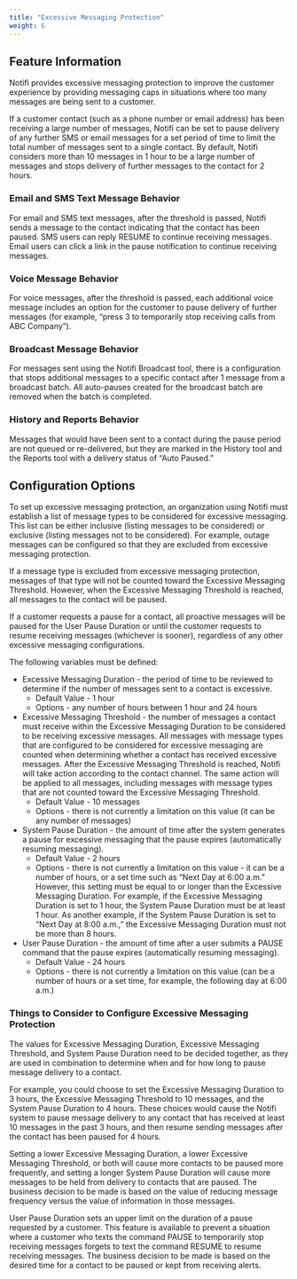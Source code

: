 ```yaml
---
title: "Excessive Messaging Protection"
weight: 6
---
```


## Feature Information ##

Notifi provides excessive messaging protection to improve the customer experience by providing messaging caps in situations where too many messages are being sent to a customer.

If a customer contact (such as a phone number or email address) has been receiving a large number of messages, Notifi can be set to pause delivery of any further SMS or email messages for a set period of time to limit the total number of messages sent to a single contact. By default, Notifi considers more than 10 messages in 1 hour to be a large number of messages and stops delivery of further messages to the contact for 2 hours.

### Email and SMS Text Message Behavior ###

For email and SMS text messages, after the threshold is passed, Notifi sends a message to the contact indicating that the contact has been paused. SMS users can reply RESUME to continue receiving messages. Email users can click a link in the pause notification to continue receiving messages.

### Voice Message Behavior ###

For voice messages, after the threshold is passed, each additional voice message includes an option for the customer to pause delivery of further messages (for example, “press 3 to temporarily stop receiving calls from ABC Company”).

### Broadcast Message Behavior ###

For messages sent using the Notifi Broadcast tool, there is a configuration that stops additional messages to a specific contact after 1 message from a broadcast batch. All auto-pauses created for the broadcast batch are removed when the batch is completed.

### History and Reports Behavior ###

Messages that would have been sent to a contact during the pause period are not queued or re-delivered, but they are marked in the History tool and the Reports tool with a delivery status of “Auto Paused.”

## Configuration Options ##

To set up excessive messaging protection, an organization using Notifi must establish a list of message types to be considered for excessive messaging. This list can be either inclusive (listing messages to be considered) or exclusive (listing messages not to be considered). For example, outage messages can be configured so that they are excluded from excessive messaging protection.

If a message type is excluded from excessive messaging protection, messages of that type will not be counted toward the Excessive Messaging Threshold. However, when the Excessive Messaging Threshold is reached, all messages to the contact will be paused.

If a customer requests a pause for a contact, all proactive messages will be paused for the User Pause Duration or until the customer requests to resume receiving messages (whichever is sooner), regardless of any other excessive messaging configurations.

The following variables must be defined:

+ Excessive Messaging Duration - the period of time to be reviewed to determine if the number of messages sent to a contact is excessive.
  - Default Value - 1 hour
  - Options - any number of hours between 1 hour and 24 hours
+ Excessive Messaging Threshold - the number of messages a contact must receive within the Excessive Messaging Duration to be considered to be receiving excessive messages. All messages with message types that are configured to be considered for excessive messaging are counted when determining whether a contact has received excessive messages. After the Excessive Messaging Threshold is reached, Notifi will take action according to the contact channel. The same action will be applied to all messages, including messages with message types that are not counted toward the Excessive Messaging Threshold.
  - Default Value - 10 messages
  - Options - there is not currently a limitation on this value (it can be any number of messages)
+ System Pause Duration - the amount of time after the system generates a pause for excessive messaging that the pause expires (automatically resuming messaging).
  - Default Value - 2 hours
  - Options - there is not currently a limitation on this value - it can be a number of hours, or a set time such as “Next Day at 6:00 a.m.” However, this setting must be equal to or longer than the Excessive Messaging Duration. For example, if the Excessive Messaging Duration is set to 1 hour, the System Pause Duration must be at least 1 hour. As another example, if the System Pause Duration is set to “Next Day at 8:00 a.m.,” the Excessive Messaging Duration must not be more than 8 hours.
+ User Pause Duration - the amount of time after a user submits a PAUSE command that the pause expires (automatically resuming messaging).
  - Default Value - 24 hours
  - Options - there is not currently a limitation on this value (can be a number of hours or a set time, for example, the following day at 6:00 a.m.)

### Things to Consider to Configure Excessive Messaging Protection ###

The values for Excessive Messaging Duration, Excessive Messaging Threshold, and System Pause Duration need to be decided together, as they are used in combination to determine when and for how long to pause message delivery to a contact.

For example, you could choose to set the Excessive Messaging Duration to 3 hours, the Excessive Messaging Threshold to 10 messages, and the System Pause Duration to 4 hours. These choices would cause the Notifi system to pause message delivery to any contact that has received at least 10 messages in the past 3 hours, and then resume sending messages after the contact has been paused for 4 hours.

Setting a lower Excessive Messaging Duration, a lower Excessive Messaging Threshold, or both will cause more contacts to be paused more frequently, and setting a longer System Pause Duration will cause more messages to be held from delivery to contacts that are paused. The business decision to be made is based on the value of reducing message frequency versus the value of information in those messages.

User Pause Duration sets an upper limit on the duration of a pause requested by a customer. This feature is available to prevent a situation where a customer who texts the command PAUSE to temporarily stop receiving messages forgets to text the command RESUME to resume receiving messages. The business decision to be made is based on the desired time for a contact to be paused or kept from receiving alerts.
